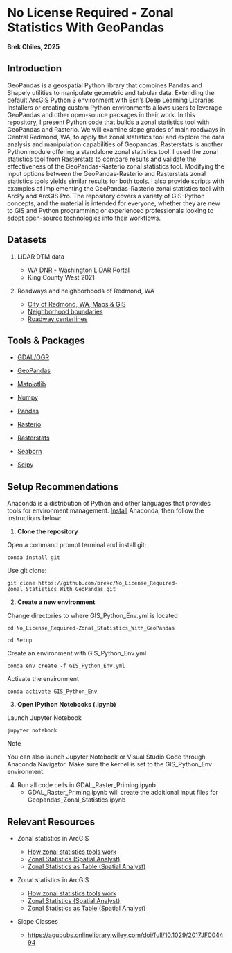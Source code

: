 
# No License Required - Zonal Statistics With GeoPandas 

**Brek Chiles, 2025**

## Introduction

  GeoPandas is a geospatial Python library that combines Pandas and Shapely utilities to manipulate geometric and tabular data. Extending the default ArcGIS Python 3 environment with Esri’s Deep Learning Libraries Installers or creating custom Python environments allows users to leverage GeoPandas and other open-source packages in their work. In this repository, I present Python code that builds a zonal statistics tool with GeoPandas and Rasterio. We will examine slope grades of main roadways in Central Redmond, WA, to apply the zonal statistics tool and explore the data analysis and manipulation capabilities of Geopandas. Rasterstats is another Python module offering a standalone zonal statistics tool. I used the zonal statistics tool from Rasterstats to compare results and validate the effectiveness of the GeoPandas-Rasterio zonal statistics tool. Modifying the input options between the GeoPandas-Rasterio and Rasterstats zonal statistics tools yields similar results for both tools. I also provide scripts with examples of implementing the GeoPandas-Rasterio zonal statistics tool with ArcPy and ArcGIS Pro. The repository covers a variety of GIS-Python concepts, and the material is intended for everyone, whether they are new to GIS and Python programming or experienced professionals looking to adopt open-source technologies into their workflows.
  
## Datasets

1. LiDAR DTM data
   - [WA DNR - Washington LiDAR Portal](https://lidarportal.dnr.wa.gov/)
   - King County West 2021
      
2. Roadways and neighborhoods of Redmond, WA
   - [City of Redmond, WA, Maps & GIS](https://www.redmond.gov/416/Maps-GIS)
   - [Neighborhood boundaries](https://www.redmond.gov/DocumentCenter/View/40/Neighborhoods-ZIP)
   - [Roadway centerlines](https://www.redmond.gov/DocumentCenter/View/31/Street-Centerline-ZIP)
   

## Tools & Packages
* [GDAL/OGR](https://gdal.org/)
  
* [GeoPandas](https://geopandas.org/)
  
* [Matplotlib](https://matplotlib.org/)
  
* [Numpy](https://numpy.org/)
  
* [Pandas](https://pandas.pydata.org/)
  
* [Rasterio](https://rasterio.readthedocs.io/)
  
* [Rasterstats](https://pythonhosted.org/rasterstats/)
  
* [Seaborn](https://seaborn.pydata.org/)
  
* [Scipy](https://scipy.org/)

## Setup Recommendations

Anaconda is a distribution of Python and other languages that provides tools for environment management. [Install](https://www.anaconda.com/) Anaconda, then follow the instructions below:

1. **Clone the repository**

Open a command prompt terminal and install git:

```
conda install git
```

Use git clone:

```
git clone https://github.com/brekc/No_License_Required-Zonal_Statistics_With_GeoPandas.git
```

2. **Create a new environment**

Change directories to where GIS_Python_Env.yml is located

```
cd No_License_Required-Zonal_Statistics_With_GeoPandas
```

```
cd Setup
```

Create an environment with GIS_Python_Env.yml

```
conda env create -f GIS_Python_Env.yml
```

Activate the environment

```
conda activate GIS_Python_Env
```

3. **Open IPython Notebooks (.ipynb)**

Launch Jupyter Notebook

```
jupyter notebook
```

> [!NOTE]
> You can also launch Jupyter Notebook or Visual Studio Code through Anaconda Navigator. Make sure the kernel is set to the GIS_Python_Env environment.

4. Run all code cells in GDAL_Raster_Priming.ipynb
   - GDAL_Raster_Priming.ipynb will create the additional input files for Geopandas_Zonal_Statistics.ipynb

## Relevant Resources
* Zonal statistics in ArcGIS
   - [How zonal statistics tools work](https://pro.arcgis.com/en/pro-app/latest/tool-reference/spatial-analyst/how-zonal-statistics-works.htm)
   - [Zonal Statistics (Spatial Analyst)](https://pro.arcgis.com/en/pro-app/latest/tool-reference/spatial-analyst/zonal-statistics.htm)
   - [Zonal Statistics as Table (Spatial Analyst)](https://pro.arcgis.com/en/pro-app/latest/tool-reference/spatial-analyst/zonal-statistics-as-table.htm)
     
* Zonal statistics in ArcGIS
   - [How zonal statistics tools work](https://pro.arcgis.com/en/pro-app/latest/tool-reference/spatial-analyst/how-zonal-statistics-works.htm)
   - [Zonal Statistics (Spatial Analyst)](https://pro.arcgis.com/en/pro-app/latest/tool-reference/spatial-analyst/zonal-statistics.htm)
   - [Zonal Statistics as Table (Spatial Analyst)](https://pro.arcgis.com/en/pro-app/latest/tool-reference/spatial-analyst/zonal-statistics-as-table.htm)
     
* Slope Classes
   - https://agupubs.onlinelibrary.wiley.com/doi/full/10.1029/2017JF004494

